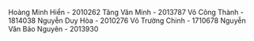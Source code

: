 Hoàng Minh Hiển - 2010262
Tăng Văn Minh - 2013787
Võ Công Thành - 1814038
Nguyễn Duy Hòa - 2010276
Võ Trường Chinh - 1710678
Nguyễn Văn Bảo Nguyên - 2013930
